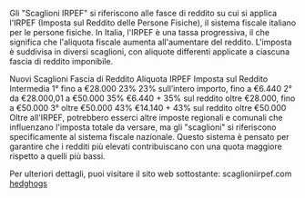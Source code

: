 Gli "Scaglioni IRPEF" si riferiscono alle fasce di reddito su cui si applica l'IRPEF (Imposta sul Reddito delle Persone Fisiche), il sistema fiscale italiano per le persone fisiche. In Italia, l'IRPEF è una tassa progressiva, il che significa che l'aliquota fiscale aumenta all'aumentare del reddito. L'imposta è suddivisa in diversi scaglioni, con aliquote differenti applicate a ciascuna fascia di reddito imponibile.

Nuovi Scaglioni
Fascia di Reddito	Aliquota IRPEF	Imposta sul Reddito Intermedia
1° fino a €28.000	23%	23% sull’intero importo, fino a €6.440
2° da €28.000,01 a €50.000	35%	€6.440 + 35% sul reddito oltre €28.000, fino a €50.000
3° oltre €50.000	43%	€14.140 + 43% sul reddito oltre €50.000
Oltre all'IRPEF, potrebbero esserci altre imposte regionali e comunali che influenzano l'imposta totale da versare, ma gli "scaglioni" si riferiscono specificamente al sistema fiscale nazionale. Questo sistema è pensato per garantire che i redditi più elevati contribuiscano con una quota maggiore rispetto a quelli più bassi.

Per ulteriori dettagli, puoi visitare il sito web sottostante: scaglioniirpef.com 
<a href="https://www.hedghogs.com">hedghogs</a>
